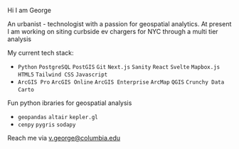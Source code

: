 Hi I am George

An urbanist - technologist with a passion for geospatial analytics. 
At present I am working on siting curbside ev chargers for NYC through a multi tier analysis

My current tech stack:
-  `Python` `PostgreSQL` `PostGIS` `Git` `Next.js` `Sanity` `React` `Svelte` `Mapbox.js` `HTML5` `Tailwind CSS` `Javascript`
-  `ArcGIS Pro` `ArcGIS Online` `ArcGIS Enterprise` `ArcMap` `QGIS` `Crunchy Data` `Carto`

Fun python ibraries for geospatial analysis
-  `geopandas` `altair` `kepler.gl`
-  `cenpy` `pygris` `sodapy`

Reach me via 
v.george@columbia.edu

<!---
gv2325/gv2325 is a ✨ special ✨ repository because its `README.md` (this file) appears on your GitHub profile.
You can click the Preview link to take a look at your changes.
--->
